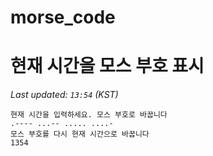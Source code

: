 # morse_code
# 현재 시간을 모스 부호 표시
<!-- MORSE_TIME_START -->
_Last updated: `13:54` (KST)_

```
현재 시간을 입력하세요. 모스 부호로 바꿉니다
.---- ...-- ..... ....-
모스 부호를 다시 현재 시간으로 바꿉니다
1354
```
<!-- MORSE_TIME_END -->
